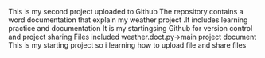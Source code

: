 This is my second project uploaded to Github
The repository contains a word documentation that explain my weather project .It includes
learning practice and documentation 
It is my startingsing Github for version control and project sharing
Files included
weather.doct.py->main project document
This is my starting project so i learning how to upload file and share files
